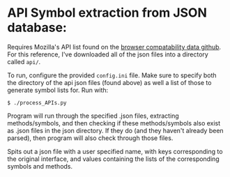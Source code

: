 # API Symbol extraction from JSON database:

Requires Mozilla's API list found on the [browser compatability data github](https://github.com/mdn/browser-compat-data/tree/master/api). For this reference, I've downloaded all of the json files into a directory called `api/`.

To run, configure the provided `config.ini` file. Make sure to specify both the directory of the api json files (found above) as well a list of those to generate symbol lists for. Run with:
```
$ ./process_APIs.py
```

Program will run through the specified .json files, extracting methods/symbols, and then checking if these methods/symbols also exist as .json files in the json directory. If they do (and they haven't already been parsed), then program will also check through those files.

Spits out a json file with a user specified name, with keys corresponding to the original interface, and values containing the lists of the corresponding symbols and methods.
